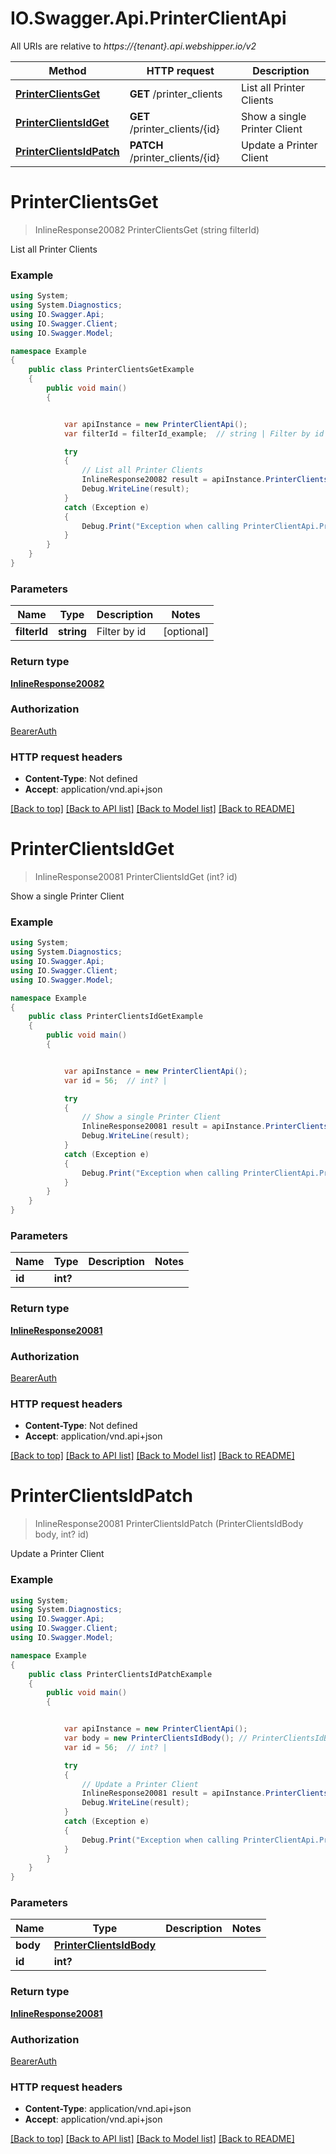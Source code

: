 # IO.Swagger.Api.PrinterClientApi

All URIs are relative to *https://{tenant}.api.webshipper.io/v2*

Method | HTTP request | Description
------------- | ------------- | -------------
[**PrinterClientsGet**](PrinterClientApi.md#printerclientsget) | **GET** /printer_clients | List all Printer Clients
[**PrinterClientsIdGet**](PrinterClientApi.md#printerclientsidget) | **GET** /printer_clients/{id} | Show a single Printer Client
[**PrinterClientsIdPatch**](PrinterClientApi.md#printerclientsidpatch) | **PATCH** /printer_clients/{id} | Update a Printer Client

<a name="printerclientsget"></a>
# **PrinterClientsGet**
> InlineResponse20082 PrinterClientsGet (string filterId)

List all Printer Clients

### Example
```csharp
using System;
using System.Diagnostics;
using IO.Swagger.Api;
using IO.Swagger.Client;
using IO.Swagger.Model;

namespace Example
{
    public class PrinterClientsGetExample
    {
        public void main()
        {


            var apiInstance = new PrinterClientApi();
            var filterId = filterId_example;  // string | Filter by id (optional) 

            try
            {
                // List all Printer Clients
                InlineResponse20082 result = apiInstance.PrinterClientsGet(filterId);
                Debug.WriteLine(result);
            }
            catch (Exception e)
            {
                Debug.Print("Exception when calling PrinterClientApi.PrinterClientsGet: " + e.Message );
            }
        }
    }
}
```

### Parameters

Name | Type | Description  | Notes
------------- | ------------- | ------------- | -------------
 **filterId** | **string**| Filter by id | [optional] 

### Return type

[**InlineResponse20082**](InlineResponse20082.md)

### Authorization

[BearerAuth](../README.md#BearerAuth)

### HTTP request headers

 - **Content-Type**: Not defined
 - **Accept**: application/vnd.api+json

[[Back to top]](#) [[Back to API list]](../README.md#documentation-for-api-endpoints) [[Back to Model list]](../README.md#documentation-for-models) [[Back to README]](../README.md)

<a name="printerclientsidget"></a>
# **PrinterClientsIdGet**
> InlineResponse20081 PrinterClientsIdGet (int? id)

Show a single Printer Client

### Example
```csharp
using System;
using System.Diagnostics;
using IO.Swagger.Api;
using IO.Swagger.Client;
using IO.Swagger.Model;

namespace Example
{
    public class PrinterClientsIdGetExample
    {
        public void main()
        {


            var apiInstance = new PrinterClientApi();
            var id = 56;  // int? | 

            try
            {
                // Show a single Printer Client
                InlineResponse20081 result = apiInstance.PrinterClientsIdGet(id);
                Debug.WriteLine(result);
            }
            catch (Exception e)
            {
                Debug.Print("Exception when calling PrinterClientApi.PrinterClientsIdGet: " + e.Message );
            }
        }
    }
}
```

### Parameters

Name | Type | Description  | Notes
------------- | ------------- | ------------- | -------------
 **id** | **int?**|  | 

### Return type

[**InlineResponse20081**](InlineResponse20081.md)

### Authorization

[BearerAuth](../README.md#BearerAuth)

### HTTP request headers

 - **Content-Type**: Not defined
 - **Accept**: application/vnd.api+json

[[Back to top]](#) [[Back to API list]](../README.md#documentation-for-api-endpoints) [[Back to Model list]](../README.md#documentation-for-models) [[Back to README]](../README.md)

<a name="printerclientsidpatch"></a>
# **PrinterClientsIdPatch**
> InlineResponse20081 PrinterClientsIdPatch (PrinterClientsIdBody body, int? id)

Update a Printer Client

### Example
```csharp
using System;
using System.Diagnostics;
using IO.Swagger.Api;
using IO.Swagger.Client;
using IO.Swagger.Model;

namespace Example
{
    public class PrinterClientsIdPatchExample
    {
        public void main()
        {


            var apiInstance = new PrinterClientApi();
            var body = new PrinterClientsIdBody(); // PrinterClientsIdBody | 
            var id = 56;  // int? | 

            try
            {
                // Update a Printer Client
                InlineResponse20081 result = apiInstance.PrinterClientsIdPatch(body, id);
                Debug.WriteLine(result);
            }
            catch (Exception e)
            {
                Debug.Print("Exception when calling PrinterClientApi.PrinterClientsIdPatch: " + e.Message );
            }
        }
    }
}
```

### Parameters

Name | Type | Description  | Notes
------------- | ------------- | ------------- | -------------
 **body** | [**PrinterClientsIdBody**](PrinterClientsIdBody.md)|  | 
 **id** | **int?**|  | 

### Return type

[**InlineResponse20081**](InlineResponse20081.md)

### Authorization

[BearerAuth](../README.md#BearerAuth)

### HTTP request headers

 - **Content-Type**: application/vnd.api+json
 - **Accept**: application/vnd.api+json

[[Back to top]](#) [[Back to API list]](../README.md#documentation-for-api-endpoints) [[Back to Model list]](../README.md#documentation-for-models) [[Back to README]](../README.md)

